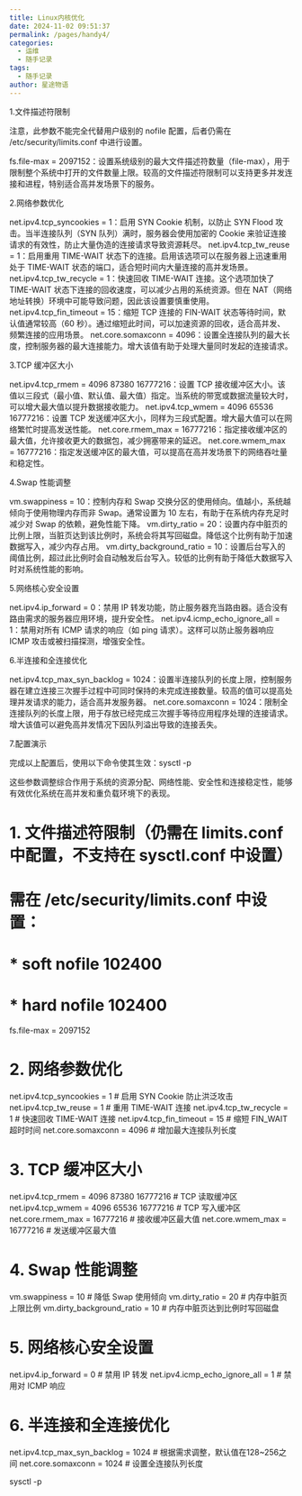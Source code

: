 ```yaml
---
title: Linux内核优化
date: 2024-11-02 09:51:37
permalink: /pages/handy4/
categories:
  - 运维
  - 随手记录
tags:
  - 随手记录
author: 星途物语
---
```

1.文件描述符限制

注意，此参数不能完全代替用户级别的 nofile 配置，后者仍需在 /etc/security/limits.conf 中进行设置。

fs.file-max = 2097152：设置系统级别的最大文件描述符数量（file-max），用于限制整个系统中打开的文件数量上限。较高的文件描述符限制可以支持更多并发连接和进程，特别适合高并发场景下的服务。

2.网络参数优化

net.ipv4.tcp_syncookies = 1：启用 SYN Cookie 机制，以防止 SYN Flood 攻击。当半连接队列（SYN 队列）满时，服务器会使用加密的 Cookie 来验证连接请求的有效性，防止大量伪造的连接请求导致资源耗尽。
net.ipv4.tcp_tw_reuse = 1：启用重用 TIME-WAIT 状态下的连接。启用该选项可以在服务器上迅速重用处于 TIME-WAIT 状态的端口，适合短时间内大量连接的高并发场景。
net.ipv4.tcp_tw_recycle = 1：快速回收 TIME-WAIT 连接。这个选项加快了 TIME-WAIT 状态下连接的回收速度，可以减少占用的系统资源。但在 NAT（网络地址转换）环境中可能导致问题，因此该设置要慎重使用。
net.ipv4.tcp_fin_timeout = 15：缩短 TCP 连接的 FIN-WAIT 状态等待时间，默认值通常较高（60 秒）。通过缩短此时间，可以加速资源的回收，适合高并发、频繁连接的应用场景。
net.core.somaxconn = 4096：设置全连接队列的最大长度，控制服务器的最大连接能力。增大该值有助于处理大量同时发起的连接请求。

3.TCP 缓冲区大小

net.ipv4.tcp_rmem = 4096 87380 16777216：设置 TCP 接收缓冲区大小。该值以三段式（最小值、默认值、最大值）指定。当系统的带宽或数据流量较大时，可以增大最大值以提升数据接收能力。
net.ipv4.tcp_wmem = 4096 65536 16777216：设置 TCP 发送缓冲区大小，同样为三段式配置。增大最大值可以在网络繁忙时提高发送性能。
net.core.rmem_max = 16777216：指定接收缓冲区的最大值，允许接收更大的数据包，减少拥塞带来的延迟。
net.core.wmem_max = 16777216：指定发送缓冲区的最大值，可以提高在高并发场景下的网络吞吐量和稳定性。

4.Swap 性能调整

vm.swappiness = 10：控制内存和 Swap 交换分区的使用倾向。值越小，系统越倾向于使用物理内存而非 Swap。通常设置为 10 左右，有助于在系统内存充足时减少对 Swap 的依赖，避免性能下降。
vm.dirty_ratio = 20：设置内存中脏页的比例上限，当脏页达到该比例时，系统会将其写回磁盘。降低这个比例有助于加速数据写入，减少内存占用。
vm.dirty_background_ratio = 10：设置后台写入的阈值比例，超过此比例时会自动触发后台写入。较低的比例有助于降低大数据写入时对系统性能的影响。

5.网络核心安全设置

net.ipv4.ip_forward = 0：禁用 IP 转发功能，防止服务器充当路由器。适合没有路由需求的服务器应用环境，提升安全性。
net.ipv4.icmp_echo_ignore_all = 1：禁用对所有 ICMP 请求的响应（如 ping 请求）。这样可以防止服务器响应 ICMP 攻击或被扫描探测，增强安全性。

6.半连接和全连接优化

net.ipv4.tcp_max_syn_backlog = 1024：设置半连接队列的长度上限，控制服务器在建立连接三次握手过程中可同时保持的未完成连接数量。较高的值可以提高处理并发请求的能力，适合高并发服务器。
net.core.somaxconn = 1024：限制全连接队列的长度上限，用于存放已经完成三次握手等待应用程序处理的连接请求。增大该值可以避免高并发情况下因队列溢出导致的连接丢失。

7.配置演示

完成以上配置后，使用以下命令使其生效：sysctl -p

这些参数调整综合作用于系统的资源分配、网络性能、安全性和连接稳定性，能够有效优化系统在高并发和重负载环境下的表现。

# 1. 文件描述符限制（仍需在 limits.conf 中配置，不支持在 sysctl.conf 中设置）
# 需在 /etc/security/limits.conf 中设置：
# * soft nofile 102400
# * hard nofile 102400
fs.file-max = 2097152

# 2. 网络参数优化
net.ipv4.tcp_syncookies = 1                # 启用 SYN Cookie 防止洪泛攻击
net.ipv4.tcp_tw_reuse = 1                   # 重用 TIME-WAIT 连接
net.ipv4.tcp_tw_recycle = 1                 # 快速回收 TIME-WAIT 连接
net.ipv4.tcp_fin_timeout = 15               # 缩短 FIN_WAIT 超时时间
net.core.somaxconn = 4096                   # 增加最大连接队列长度

# 3. TCP 缓冲区大小
net.ipv4.tcp_rmem = 4096 87380 16777216     # TCP 读取缓冲区
net.ipv4.tcp_wmem = 4096 65536 16777216     # TCP 写入缓冲区
net.core.rmem_max = 16777216                # 接收缓冲区最大值
net.core.wmem_max = 16777216                # 发送缓冲区最大值

# 4. Swap 性能调整
vm.swappiness = 10                          # 降低 Swap 使用倾向
vm.dirty_ratio = 20                         # 内存中脏页上限比例
vm.dirty_background_ratio = 10              # 内存中脏页达到比例时写回磁盘

# 5. 网络核心安全设置
net.ipv4.ip_forward = 0                     # 禁用 IP 转发
net.ipv4.icmp_echo_ignore_all = 1           # 禁用对 ICMP 响应

# 6. 半连接和全连接优化
net.ipv4.tcp_max_syn_backlog = 1024  # 根据需求调整，默认值在128~256之间
net.core.somaxconn = 1024  # 设置全连接队列长度

sysctl -p